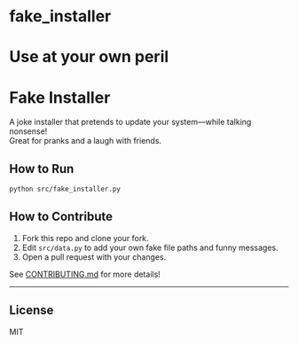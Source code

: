 # fake_installer
Use at your own peril
=======
# Fake Installer

A joke installer that pretends to update your system—while talking nonsense!  
Great for pranks and a laugh with friends.

## How to Run

```sh
python src/fake_installer.py
```

## How to Contribute

1. Fork this repo and clone your fork.
2. Edit `src/data.py` to add your own fake file paths and funny messages.
3. Open a pull request with your changes.

See [CONTRIBUTING.md](CONTRIBUTING.md) for more details!

---

## License

MIT

